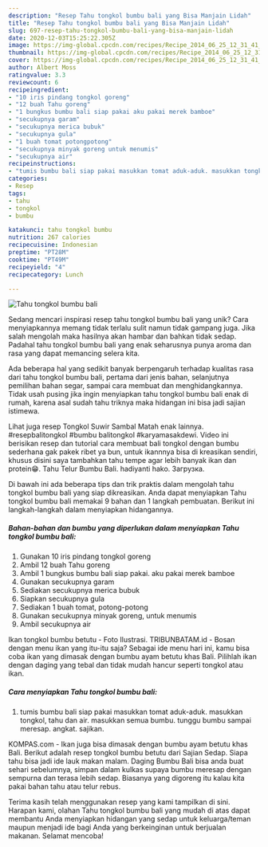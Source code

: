 ```yaml
---
description: "Resep Tahu tongkol bumbu bali yang Bisa Manjain Lidah"
title: "Resep Tahu tongkol bumbu bali yang Bisa Manjain Lidah"
slug: 697-resep-tahu-tongkol-bumbu-bali-yang-bisa-manjain-lidah
date: 2020-12-03T15:25:22.305Z
image: https://img-global.cpcdn.com/recipes/Recipe_2014_06_25_12_31_41_694_0e1c236e4788ef2d822b/751x532cq70/tahu-tongkol-bumbu-bali-foto-resep-utama.jpg
thumbnail: https://img-global.cpcdn.com/recipes/Recipe_2014_06_25_12_31_41_694_0e1c236e4788ef2d822b/751x532cq70/tahu-tongkol-bumbu-bali-foto-resep-utama.jpg
cover: https://img-global.cpcdn.com/recipes/Recipe_2014_06_25_12_31_41_694_0e1c236e4788ef2d822b/751x532cq70/tahu-tongkol-bumbu-bali-foto-resep-utama.jpg
author: Albert Moss
ratingvalue: 3.3
reviewcount: 6
recipeingredient:
- "10 iris pindang tongkol goreng"
- "12 buah Tahu goreng"
- "1 bungkus bumbu bali siap pakai aku pakai merek bamboe"
- "secukupnya garam"
- "secukupnya merica bubuk"
- "secukupnya gula"
- "1 buah tomat potongpotong"
- "secukupnya minyak goreng untuk menumis"
- "secukupnya air"
recipeinstructions:
- "tumis bumbu bali siap pakai masukkan tomat aduk-aduk. masukkan tongkol, tahu dan air. masukkan semua bumbu. tunggu bumbu sampai meresap. angkat. sajikan."
categories:
- Resep
tags:
- tahu
- tongkol
- bumbu

katakunci: tahu tongkol bumbu 
nutrition: 267 calories
recipecuisine: Indonesian
preptime: "PT28M"
cooktime: "PT49M"
recipeyield: "4"
recipecategory: Lunch

---
```



![Tahu tongkol bumbu bali](https://img-global.cpcdn.com/recipes/Recipe_2014_06_25_12_31_41_694_0e1c236e4788ef2d822b/751x532cq70/tahu-tongkol-bumbu-bali-foto-resep-utama.jpg)

Sedang mencari inspirasi resep tahu tongkol bumbu bali yang unik? Cara menyiapkannya memang tidak terlalu sulit namun tidak gampang juga. Jika salah mengolah maka hasilnya akan hambar dan bahkan tidak sedap. Padahal tahu tongkol bumbu bali yang enak seharusnya punya aroma dan rasa yang dapat memancing selera kita.

Ada beberapa hal yang sedikit banyak berpengaruh terhadap kualitas rasa dari tahu tongkol bumbu bali, pertama dari jenis bahan, selanjutnya pemilihan bahan segar, sampai cara membuat dan menghidangkannya. Tidak usah pusing jika ingin menyiapkan tahu tongkol bumbu bali enak di rumah, karena asal sudah tahu triknya maka hidangan ini bisa jadi sajian istimewa.

Lihat juga resep Tongkol Suwir Sambal Matah enak lainnya. #resepbalitongkol #bumbu balitongkol #karyamasakdewi. Video ini berisikan resep dan tutorial cara membuat bali tongkol dengan bumbu sederhana gak pakek ribet ya bun, untuk ikannnya bisa di kreasikan sendiri, khusus disini saya tambahkan tahu tempe agar lebih banyak ikan dan protein😁. Tahu Telur Bumbu Bali. hadiyanti hako. Загрузка.


Di bawah ini ada beberapa tips dan trik praktis dalam mengolah tahu tongkol bumbu bali yang siap dikreasikan. Anda dapat menyiapkan Tahu tongkol bumbu bali memakai 9 bahan dan 1 langkah pembuatan. Berikut ini langkah-langkah dalam menyiapkan hidangannya.

<!--inarticleads1-->

##### Bahan-bahan dan bumbu yang diperlukan dalam menyiapkan Tahu tongkol bumbu bali:

1. Gunakan 10 iris pindang tongkol goreng
1. Ambil 12 buah Tahu goreng
1. Ambil 1 bungkus bumbu bali siap pakai. aku pakai merek bamboe
1. Gunakan secukupnya garam
1. Sediakan secukupnya merica bubuk
1. Siapkan secukupnya gula
1. Sediakan 1 buah tomat, potong-potong
1. Gunakan secukupnya minyak goreng, untuk menumis
1. Ambil secukupnya air


Ikan tongkol bumbu betutu - Foto Ilustrasi. TRIBUNBATAM.id - Bosan dengan menu ikan yang itu-itu saja? Sebagai ide menu hari ini, kamu bisa coba ikan yang dimasak dengan bumbu ayam betutu khas Bali. Pilihlah ikan dengan daging yang tebal dan tidak mudah hancur seperti tongkol atau ikan. 

<!--inarticleads2-->

##### Cara menyiapkan Tahu tongkol bumbu bali:

1. tumis bumbu bali siap pakai masukkan tomat aduk-aduk. masukkan tongkol, tahu dan air. masukkan semua bumbu. tunggu bumbu sampai meresap. angkat. sajikan.


KOMPAS.com - Ikan juga bisa dimasak dengan bumbu ayam betutu khas Bali. Berikut adalah resep tongkol bumbu betutu dari Sajian Sedap. Siapa tahu bisa jadi ide lauk makan malam. Daging Bumbu Bali bisa anda buat sehari sebelumnya, simpan dalam kulkas supaya bumbu meresap dengan sempurna dan terasa lebih sedap. Biasanya yang digoreng itu kalau kita pakai bahan tahu atau telur rebus. 

Terima kasih telah menggunakan resep yang kami tampilkan di sini. Harapan kami, olahan Tahu tongkol bumbu bali yang mudah di atas dapat membantu Anda menyiapkan hidangan yang sedap untuk keluarga/teman maupun menjadi ide bagi Anda yang berkeinginan untuk berjualan makanan. Selamat mencoba!
